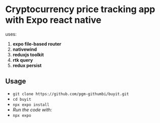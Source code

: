 # Cryptocurrency price tracking app with Expo react native

uses:
1. **expo file-based router**
2. **nativewind**
3. **reduxjs toolkit**
4. **rtk query**
5. **redux persist**

## Usage

- `git clone https://github.com/pgm-githumbi/buyit.git`
- `cd buyit`
- `npx expo install`
- _Run the code with:_
- `npx expo`
